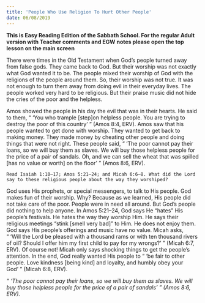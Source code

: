 ```yaml
---
title: 'People Who Use Religion To Hurt Other People'
date: 06/08/2019
---
```


**This is Easy Reading Edition of the Sabbath School. For the regular Adult version with Teacher comments and EGW notes please open the top lesson on the main screen**

There were times in the Old Testament when God’s people turned away from false gods. They came back to God. But their worship was not exactly what God wanted it to be. The people mixed their worship of God with the religions of the people around them. So, their worship was not true. It was not enough to turn them away from doing evil in their everyday lives. The people worked very hard to be religious. But their praise music did not hide the cries of the poor and the helpless.

Amos showed the people in his day the evil that was in their hearts. He said to them, “ ‘You who trample [step]on helpless people. You are trying to destroy the poor of this country’ ” (Amos 8:4, ERV). Amos saw that his people wanted to get done with worship. They wanted to get back to making money. They made money by cheating other people and doing things that were not right. These people said, “ ‘The poor cannot pay their loans, so we will buy them as slaves. We will buy those helpless people for the price of a pair of sandals. Oh, and we can sell the wheat that was spilled [has no value or worth] on the floor’ ” (Amos 8:6, ERV). 

`Read Isaiah 1:10–17; Amos 5:21–24; and Micah 6:6–8. What did the Lord say to these religious people about the way they worshiped?`

God uses His prophets, or special messengers, to talk to His people. God makes fun of their worship. Why? Because as we learned, His people did not take care of the poor. People were in need all around. But God’s people did nothing to help anyone. In Amos 5:21–24, God says He “hates” His people’s festivals. He hates the way they worship Him. He says their religious meetings “stink [smell very bad]” to Him. He does not enjoy them. God says His people’s offerings and music have no value. Micah asks, “ ‘Will the Lord be pleased with a thousand rams or with ten thousand rivers of oil? Should I offer him my first child to pay for my wrongs?’ ” (Micah 6:7, ERV). Of course not! Micah only says shocking things to get the people’s attention. In the end, God really wanted His people to “ ‘be fair to other people. Love kindness [being kind] and loyalty, and humbly obey your God’ ” (Micah 6:8, ERV).

_“ ‘The poor cannot pay their loans, so we will buy them as slaves. We will buy those helpless people for the price of a pair of sandals’ ” (Amos 8:6, ERV)._

